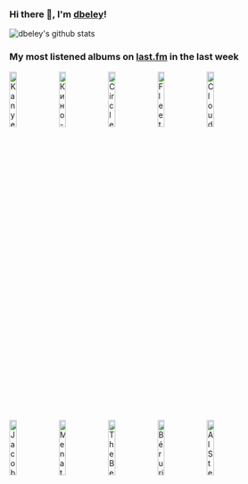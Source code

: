 ### Hi there 👋, I'm [dbeley](https://dbeley.ovh/en)!

![dbeley's github stats](https://github-readme-stats.vercel.app/api?username=dbeley)

### My most listened albums on [last.fm](https://www.last.fm/user/d_beley) in the last week

[<img src='https://lastfm.freetls.fastly.net/i/u/300x300/32f2b94ebebb2742709006790b9209b9.png' width='16%' height='16%' alt='Kanye West - Donda'>](https://www.last.fm/music/kanye%2bwest/donda)&nbsp;
[<img src='https://lastfm.freetls.fastly.net/i/u/300x300/e83bc7a42e3949cf836eb33bb64a60c6.jpg' width='16%' height='16%' alt='Кино - Группа крови'>](https://www.last.fm/music/%25d0%259a%25d0%25b8%25d0%25bd%25d0%25be/%25d0%2593%25d1%2580%25d1%2583%25d0%25bf%25d0%25bf%25d0%25b0%2b%25d0%25ba%25d1%2580%25d0%25be%25d0%25b2%25d0%25b8)&nbsp;
[<img src='https://lastfm.freetls.fastly.net/i/u/300x300/4514f268974a43a7a1e7db12fe0b291e.png' width='16%' height='16%' alt='Circle Jerks - Group Sex'>](https://www.last.fm/music/circle%2bjerks/group%2bsex)&nbsp;
[<img src='https://lastfm.freetls.fastly.net/i/u/300x300/376390dce0a512dcfa2158a589e0e436.png' width='16%' height='16%' alt='Fleetwood Mac - The Dance'>](https://www.last.fm/music/fleetwood%2bmac/the%2bdance)&nbsp;
[<img src='https://lastfm.freetls.fastly.net/i/u/300x300/5bbd43c68b4e4cf696775a7822cf34ae.jpg' width='16%' height='16%' alt='Cloud Nothings - Turning On'>](https://www.last.fm/music/cloud%2bnothings/turning%2bon)&nbsp;
<br>
[<img src='https://lastfm.freetls.fastly.net/i/u/300x300/9edb624e62c14c16ccbbe6950e8e555d.jpg' width='16%' height='16%' alt='Jacob Karlzon 3 - Shine'>](https://www.last.fm/music/jacob%2bkarlzon%2b3/shine)&nbsp;
[<img src='https://lastfm.freetls.fastly.net/i/u/300x300/664df234276cb79a588cb5aceff7eaa8.jpg' width='16%' height='16%' alt='Men at Work - Business As Usual'>](https://www.last.fm/music/men%2bat%2bwork/business%2bas%2busual)&nbsp;
[<img src='https://lastfm.freetls.fastly.net/i/u/300x300/0da22353be514869a1787ac1443c4f26.png' width='16%' height='16%' alt='The Beach Boys - Little Deuce Coupe'>](https://www.last.fm/music/the%2bbeach%2bboys/little%2bdeuce%2bcoupe)&nbsp;
[<img src='https://lastfm.freetls.fastly.net/i/u/300x300/57fd62ed0bb841499a503e937f9a3f90.jpg' width='16%' height='16%' alt='Bérurier Noir - Invisible'>](https://www.last.fm/music/b%25c3%25a9rurier%2bnoir/invisible)&nbsp;
[<img src='https://lastfm.freetls.fastly.net/i/u/300x300/70befedc66a64c4787868a9fca685df1.png' width='16%' height='16%' alt='Al Stewart - Year Of The Cat'>](https://www.last.fm/music/al%2bstewart/year%2bof%2bthe%2bcat)&nbsp;
<br>
